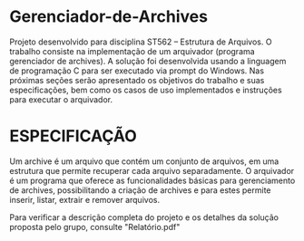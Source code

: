 # Gerenciador-de-Archives
Projeto desenvolvido para disciplina ST562 – Estrutura de Arquivos. O trabalho consiste na
implementação de um arquivador (programa gerenciador de archives). A solução foi desenvolvida
usando a linguagem de programação C para ser executado via prompt do Windows.
Nas próximas seções serão apresentado os objetivos do trabalho e suas especificações,
bem como os casos de uso implementados e instruções para executar o arquivador.

# ESPECIFICAÇÃO
Um archive é um arquivo que contém um conjunto de arquivos, em uma estrutura que
permite recuperar cada arquivo separadamente. O arquivador é um programa que oferece as
funcionalidades básicas para gerenciamento de archives, possibilitando a criação de archives e para
estes permite inserir, listar, extrair e remover arquivos.

Para verificar a descrição completa do projeto e os detalhes da solução proposta pelo grupo, consulte "Relatório.pdf"
